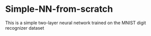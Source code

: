 # Simple-NN-from-scratch

This is a simple two-layer neural network trained on the MNIST digit recognizer dataset

